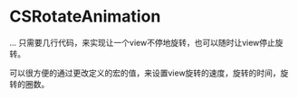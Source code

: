 # CSRotateAnimation
...
只需要几行代码，来实现让一个view不停地旋转，也可以随时让view停止旋转。

可以很方便的通过更改定义的宏的值，来设置view旋转的速度，旋转的时间，旋转的圈数。
